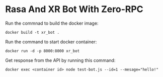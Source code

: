 # Rasa And XR Bot With Zero-RPC

Run the commnad to build the docker image:
```
docker build -t xr_bot .
```
Run the command to start docker container: 
```
docker run -d -p 8000:8000 xr_bot
```
Get response from the API by running this command:
```
docker exec <container id> node test-bot.js --id=1 --mesage="hello!"
```
